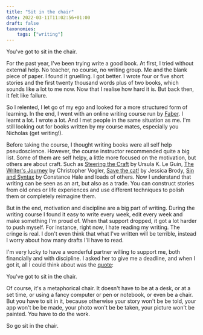 ```yaml
---
title: "Sit in the chair"
date: 2022-03-11T11:02:56+01:00
draft: false
taxonomies:
    tags: ["writing"]
---
```


You've got to sit in the chair.

For the past year, I've been trying write a good book. At first, I tried without external help. No teacher, no course, no writing group. Me and the blank piece of paper. I found it gruelling. I got better. I wrote four or five short stories and the first twenty thousand words plus of two books, which sounds like a lot to me now. Now that I realise how hard it is. But back then, it felt like failure. 

So I relented, I let go of my ego and looked for a more structured form of learning. In the end, I went with an online writing course run by [Faber](https://faberacademy.com). I learnt a lot. I wrote a lot. And I met people in the same situation as me. I'm still looking out for books written by my course mates, especially you Nicholas (get writing!). 

Before taking the course, I thought writing books were all self help pseudoscience. However, the course instructor recommended quite a big list. Some of them are self helpy, a little more focused on the motivation, but others are about craft. Such as [Steering the Craft](https://www.ursulakleguin.com/steering-the-craft) by Ursula K. Le Guin, [The Writer's Journey](https://en.wikipedia.org/wiki/The_Writer%27s_Journey:_Mythic_Structure_for_Writers) by Christopher Vogler, [Save the cat!](https://savethecat.com/) by Jessica Brody, [Sin and Syntax](http://sinandsyntax.com/) by Constance Hale and loads of others. Now I understand that writing can be seen as an art, but also as a trade. You can construct stories from old ones or life experiences and use different techniques to polish them or completely reimagine them.

But in the end, motivation and discipline are a big part of writing. During the writing course I found it easy to write every week, edit every week and make something I'm proud of. When that support dropped, it got a lot harder to push myself. For instance, right now, I hate reading my writing. The cringe is real. I don't even think that what I've written will be terrible, instead I worry about how many drafts I'll have to read.

I'm very lucky to have a wonderful partner willing to support me, both financially and with discipline. I asked her to give me a deadline, and when I got it, all I could think about was the [quote](https://quoteinvestigator.com/2015/09/24/chair/):

You've got to sit in the chair.

Of course, it's a metaphorical chair. It doesn't have to be at a desk, or at a set time, or using a fancy computer or pen or notebook, or even be a chair. But you have to sit in it, because otherwise your story won't be be told, your app won't be be made, your photo won't be be taken, your picture won't be painted. You have to do the work. 

So go sit in the chair.